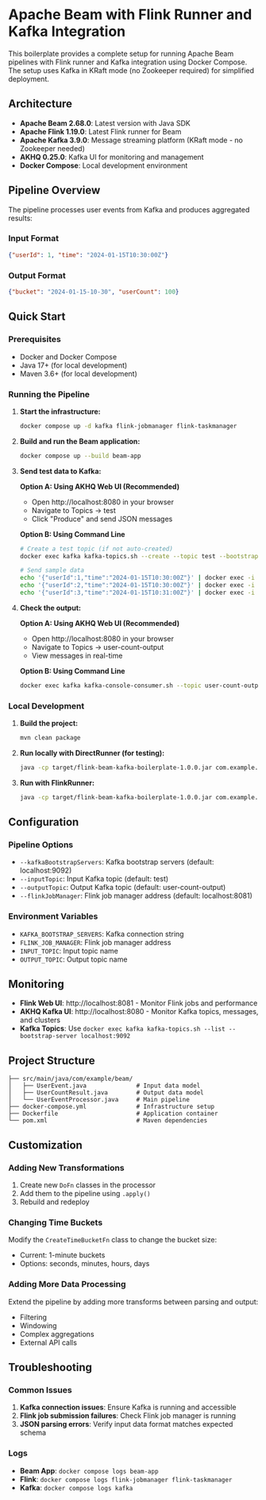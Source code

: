 # Apache Beam with Flink Runner and Kafka Integration

This boilerplate provides a complete setup for running Apache Beam pipelines with Flink runner and Kafka integration using Docker Compose. The setup uses Kafka in KRaft mode (no Zookeeper required) for simplified deployment.

## Architecture

- **Apache Beam 2.68.0**: Latest version with Java SDK
- **Apache Flink 1.19.0**: Latest Flink runner for Beam
- **Apache Kafka 3.9.0**: Message streaming platform (KRaft mode - no Zookeeper needed)
- **AKHQ 0.25.0**: Kafka UI for monitoring and management
- **Docker Compose**: Local development environment

## Pipeline Overview

The pipeline processes user events from Kafka and produces aggregated results:

### Input Format
```json
{"userId": 1, "time": "2024-01-15T10:30:00Z"}
```

### Output Format
```json
{"bucket": "2024-01-15-10-30", "userCount": 100}
```

## Quick Start

### Prerequisites
- Docker and Docker Compose
- Java 17+ (for local development)
- Maven 3.6+ (for local development)

### Running the Pipeline

1. **Start the infrastructure:**
   ```bash
   docker compose up -d kafka flink-jobmanager flink-taskmanager
   ```

2. **Build and run the Beam application:**
   ```bash
   docker compose up --build beam-app
   ```

3. **Send test data to Kafka:**
   
   **Option A: Using AKHQ Web UI (Recommended)**
   - Open http://localhost:8080 in your browser
   - Navigate to Topics → test
   - Click "Produce" and send JSON messages
   
   **Option B: Using Command Line**
   ```bash
   # Create a test topic (if not auto-created)
   docker exec kafka kafka-topics.sh --create --topic test --bootstrap-server localhost:9092 --partitions 1 --replication-factor 1
   
   # Send sample data
   echo '{"userId":1,"time":"2024-01-15T10:30:00Z"}' | docker exec -i kafka kafka-console-producer.sh --topic test --bootstrap-server localhost:9092
   echo '{"userId":2,"time":"2024-01-15T10:30:00Z"}' | docker exec -i kafka kafka-console-producer.sh --topic test --bootstrap-server localhost:9092
   echo '{"userId":3,"time":"2024-01-15T10:31:00Z"}' | docker exec -i kafka kafka-console-producer.sh --topic test --bootstrap-server localhost:9092
   ```

4. **Check the output:**
   
   **Option A: Using AKHQ Web UI (Recommended)**
   - Open http://localhost:8080 in your browser
   - Navigate to Topics → user-count-output
   - View messages in real-time
   
   **Option B: Using Command Line**
   ```bash
   docker exec kafka kafka-console-consumer.sh --topic user-count-output --bootstrap-server localhost:9092 --from-beginning
   ```

### Local Development

1. **Build the project:**
   ```bash
   mvn clean package
   ```

2. **Run locally with DirectRunner (for testing):**
   ```bash
   java -cp target/flink-beam-kafka-boilerplate-1.0.0.jar com.example.beam.UserEventProcessor --runner=DirectRunner
   ```

3. **Run with FlinkRunner:**
   ```bash
   java -cp target/flink-beam-kafka-boilerplate-1.0.0.jar com.example.beam.UserEventProcessor --runner=FlinkRunner --flinkJobManager=localhost:8081
   ```

## Configuration

### Pipeline Options

- `--kafkaBootstrapServers`: Kafka bootstrap servers (default: localhost:9092)
- `--inputTopic`: Input Kafka topic (default: test)
- `--outputTopic`: Output Kafka topic (default: user-count-output)
- `--flinkJobManager`: Flink job manager address (default: localhost:8081)

### Environment Variables

- `KAFKA_BOOTSTRAP_SERVERS`: Kafka connection string
- `FLINK_JOB_MANAGER`: Flink job manager address
- `INPUT_TOPIC`: Input topic name
- `OUTPUT_TOPIC`: Output topic name

## Monitoring

- **Flink Web UI**: http://localhost:8081 - Monitor Flink jobs and performance
- **AKHQ Kafka UI**: http://localhost:8080 - Monitor Kafka topics, messages, and clusters
- **Kafka Topics**: Use `docker exec kafka kafka-topics.sh --list --bootstrap-server localhost:9092`

## Project Structure

```
├── src/main/java/com/example/beam/
│   ├── UserEvent.java              # Input data model
│   ├── UserCountResult.java        # Output data model
│   └── UserEventProcessor.java     # Main pipeline
├── docker-compose.yml              # Infrastructure setup
├── Dockerfile                      # Application container
└── pom.xml                         # Maven dependencies
```

## Customization

### Adding New Transformations

1. Create new `DoFn` classes in the processor
2. Add them to the pipeline using `.apply()`
3. Rebuild and redeploy

### Changing Time Buckets

Modify the `CreateTimeBucketFn` class to change the bucket size:
- Current: 1-minute buckets
- Options: seconds, minutes, hours, days

### Adding More Data Processing

Extend the pipeline by adding more transforms between parsing and output:
- Filtering
- Windowing
- Complex aggregations
- External API calls

## Troubleshooting

### Common Issues

1. **Kafka connection issues**: Ensure Kafka is running and accessible
2. **Flink job submission failures**: Check Flink job manager is running
3. **JSON parsing errors**: Verify input data format matches expected schema

### Logs

- **Beam App**: `docker compose logs beam-app`
- **Flink**: `docker compose logs flink-jobmanager flink-taskmanager`
- **Kafka**: `docker compose logs kafka`